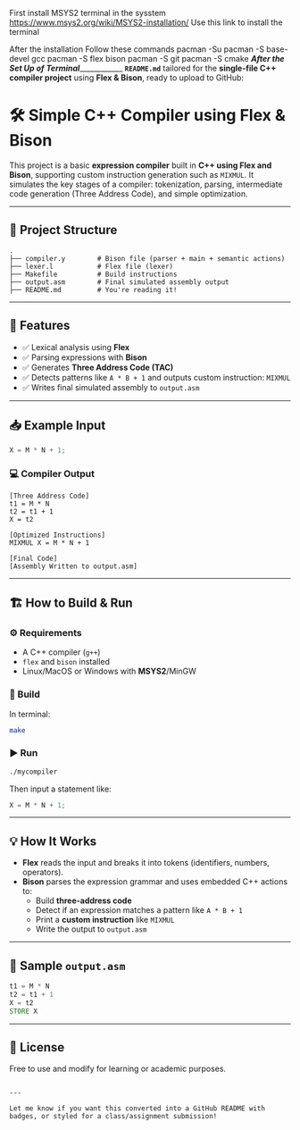 First install MSYS2 terminal in the sysstem
https://www.msys2.org/wiki/MSYS2-installation/
Use this link to install the terminal

After the installation
Follow these commands
   pacman -Su
   pacman -S base-devel gcc
   pacman -S flex bison
   pacman -S git
   pacman -S cmake
___________________________After the Set Up of Terminal_______________________________________
**`README.md`** tailored for the **single-file C++ compiler project** using **Flex & Bison**, ready to upload to GitHub:


# 🛠️ Simple C++ Compiler using Flex & Bison

This project is a basic **expression compiler** built in **C++ using Flex and Bison**, supporting custom instruction generation such as `MIXMUL`. It simulates the key stages of a compiler: tokenization, parsing, intermediate code generation (Three Address Code), and simple optimization.

---

## 📂 Project Structure

```
.
├── compiler.y        # Bison file (parser + main + semantic actions)
├── lexer.l           # Flex file (lexer)
├── Makefile          # Build instructions
├── output.asm        # Final simulated assembly output
├── README.md         # You're reading it!
```

---

## 🚀 Features

- ✅ Lexical analysis using **Flex**
- ✅ Parsing expressions with **Bison**
- ✅ Generates **Three Address Code (TAC)**
- ✅ Detects patterns like `A * B + 1` and outputs custom instruction: `MIXMUL`
- ✅ Writes final simulated assembly to `output.asm`

---

## 📥 Example Input

```c
X = M * N + 1;
```

### 💻 Compiler Output

```
[Three Address Code]
t1 = M * N
t2 = t1 + 1
X = t2

[Optimized Instructions]
MIXMUL X = M * N + 1

[Final Code]
[Assembly Written to output.asm]
```

---

## 🏗️ How to Build & Run

### ⚙️ Requirements
- A C++ compiler (`g++`)
- `flex` and `bison` installed
- Linux/MacOS or Windows with **MSYS2**/MinGW

### 🔧 Build

In terminal:

```bash
make
```

### ▶️ Run

```bash
./mycompiler
```

Then input a statement like:

```c
X = M * N + 1;
```

---

## 💡 How It Works

- **Flex** reads the input and breaks it into tokens (identifiers, numbers, operators).
- **Bison** parses the expression grammar and uses embedded C++ actions to:
  - Build **three-address code**
  - Detect if an expression matches a pattern like `A * B + 1`
  - Print a **custom instruction** like `MIXMUL`
  - Write the output to `output.asm`

---

## 📝 Sample `output.asm`

```asm
t1 = M * N
t2 = t1 + 1
X = t2
STORE X
```

---

## 🧾 License

Free to use and modify for learning or academic purposes.
```

---

Let me know if you want this converted into a GitHub README with badges, or styled for a class/assignment submission!
